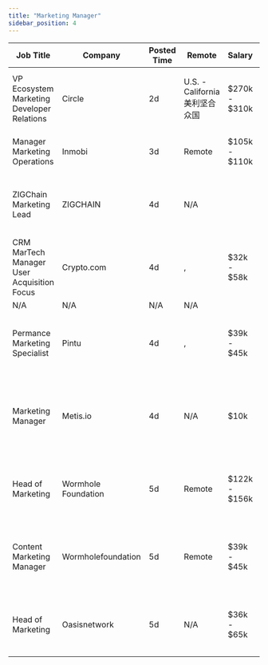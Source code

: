 ```yaml
---
title: "Marketing Manager"
sidebar_position: 4
---
```


| Job Title | Company | Posted Time | Remote | Salary | Tags | Apply Link |
|-----------|---------|-------------|--------|--------|------|------------|
| VP Ecosystem Marketing Developer Relations | Circle | 2d | U.S. - California 美利坚合众国 | $270k - $310k | developer relations, dev, marketing, non tech, executive | [Apply](https://web3.career/vp-ecosystem-marketing-developer-relations-circle/107877) |
| Manager Marketing Operations | Inmobi | 3d | Remote | $105k - $110k | marketing, non tech, operations, remote | [Apply](https://web3.career/manager-marketing-operations-inmobi/99742) |
| ZIGChain Marketing Lead | ZIGCHAIN | 4d | N/A |  | lead, marketing lead, marketing, non tech, remote | [Apply](https://web3.career/zigchain-marketing-lead-zigchain/105881) |
| CRM MarTech Manager User Acquisition Focus | Crypto.com | 4d | , | $32k - $58k | crm, user acquisition, marketing, non tech, crypto | [Apply](https://web3.career/crm-martech-manager-user-acquisition-focus-crypto-com/107772) |
| N/A | N/A | N/A | N/A |  |  | [Apply](https://web3.career/metana) |
| Permance Marketing Specialist | Pintu | 4d | , | $39k - $45k | marketing specialist, marketing, non tech, blockchain, crypto | [Apply](https://web3.career/performance-marketing-specialist-pintu/107739) |
| Marketing Manager | Metis.io | 4d | N/A | $10k | marketing manager, marketing, non tech, growth marketing, head of marketing | [Apply](https://web3.career/marketing-manager-metis-io/107718) |
| Head of Marketing | Wormhole Foundation | 5d | Remote | $122k - $156k | head of marketing, marketing, non tech, executive, blockchain | [Apply](https://web3.career/head-of-marketing-wormholefoundation/107709) |
| Content Marketing Manager | Wormholefoundation | 5d | Remote | $39k - $45k | content marketing, marketing manager, marketing, non tech, blockchain | [Apply](https://web3.career/content-marketing-manager-wormholefoundation/96945) |
| Head of Marketing | Oasisnetwork | 5d | N/A | $36k - $65k | head of marketing, marketing, non tech, executive, remote | [Apply](https://web3.career/head-of-marketing-oasisnetwork/73767) |
